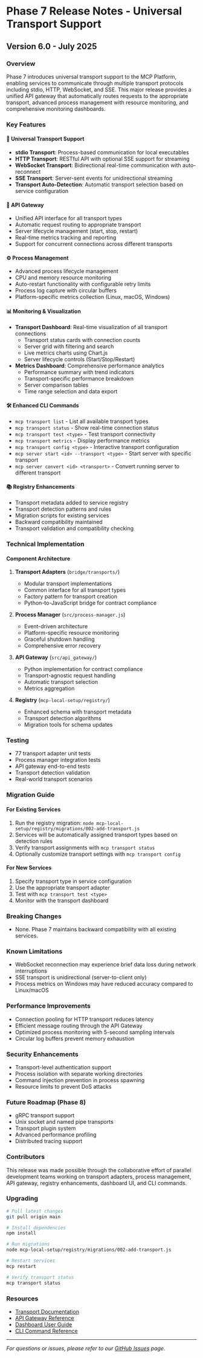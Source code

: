# Phase 7 Release Notes - Universal Transport Support

## Version 6.0 - July 2025

### Overview
Phase 7 introduces universal transport support to the MCP Platform, enabling services to communicate through multiple transport protocols including stdio, HTTP, WebSocket, and SSE. This major release provides a unified API gateway that automatically routes requests to the appropriate transport, advanced process management with resource monitoring, and comprehensive monitoring dashboards.

### Key Features

#### 🚀 Universal Transport Support
- **stdio Transport**: Process-based communication for local executables
- **HTTP Transport**: RESTful API with optional SSE support for streaming
- **WebSocket Transport**: Bidirectional real-time communication with auto-reconnect
- **SSE Transport**: Server-sent events for unidirectional streaming
- **Transport Auto-Detection**: Automatic transport selection based on service configuration

#### 🎯 API Gateway
- Unified API interface for all transport types
- Automatic request routing to appropriate transport
- Server lifecycle management (start, stop, restart)
- Real-time metrics tracking and reporting
- Support for concurrent connections across different transports

#### ⚙️ Process Management
- Advanced process lifecycle management
- CPU and memory resource monitoring
- Auto-restart functionality with configurable retry limits
- Process log capture with circular buffers
- Platform-specific metrics collection (Linux, macOS, Windows)

#### 📊 Monitoring & Visualization
- **Transport Dashboard**: Real-time visualization of all transport connections
  - Transport status cards with connection counts
  - Server grid with filtering and search
  - Live metrics charts using Chart.js
  - Server lifecycle controls (Start/Stop/Restart)
- **Metrics Dashboard**: Comprehensive performance analytics
  - Performance summary with trend indicators
  - Transport-specific performance breakdown
  - Server comparison tables
  - Time range selection and data export

#### 🛠️ Enhanced CLI Commands
- `mcp transport list` - List all available transport types
- `mcp transport status` - Show real-time connection status
- `mcp transport test <type>` - Test transport connectivity
- `mcp transport metrics` - Display performance metrics
- `mcp transport config <type>` - Interactive transport configuration
- `mcp server start <id> --transport <type>` - Start server with specific transport
- `mcp server convert <id> <transport>` - Convert running server to different transport

#### 📚 Registry Enhancements
- Transport metadata added to service registry
- Transport detection patterns and rules
- Migration scripts for existing services
- Backward compatibility maintained
- Transport validation and compatibility checking

### Technical Implementation

#### Component Architecture
1. **Transport Adapters** (`bridge/transports/`)
   - Modular transport implementations
   - Common interface for all transport types
   - Factory pattern for transport creation
   - Python-to-JavaScript bridge for contract compliance

2. **Process Manager** (`src/process-manager.js`)
   - Event-driven architecture
   - Platform-specific resource monitoring
   - Graceful shutdown handling
   - Comprehensive error recovery

3. **API Gateway** (`src/api_gateway/`)
   - Python implementation for contract compliance
   - Transport-agnostic request handling
   - Automatic transport selection
   - Metrics aggregation

4. **Registry** (`mcp-local-setup/registry/`)
   - Enhanced schema with transport metadata
   - Transport detection algorithms
   - Migration tools for schema updates

### Testing
- 77 transport adapter unit tests
- Process manager integration tests
- API gateway end-to-end tests
- Transport detection validation
- Real-world transport scenarios

### Migration Guide

#### For Existing Services
1. Run the registry migration: `node mcp-local-setup/registry/migrations/002-add-transport.js`
2. Services will be automatically assigned transport types based on detection rules
3. Verify transport assignments with `mcp transport status`
4. Optionally customize transport settings with `mcp transport config`

#### For New Services
1. Specify transport type in service configuration
2. Use the appropriate transport adapter
3. Test with `mcp transport test <type>`
4. Monitor with the transport dashboard

### Breaking Changes
- None. Phase 7 maintains backward compatibility with all existing services.

### Known Limitations
- WebSocket reconnection may experience brief data loss during network interruptions
- SSE transport is unidirectional (server-to-client only)
- Process metrics on Windows may have reduced accuracy compared to Linux/macOS

### Performance Improvements
- Connection pooling for HTTP transport reduces latency
- Efficient message routing through the API Gateway
- Optimized process monitoring with 5-second sampling intervals
- Circular log buffers prevent memory exhaustion

### Security Enhancements
- Transport-level authentication support
- Process isolation with separate working directories
- Command injection prevention in process spawning
- Resource limits to prevent DoS attacks

### Future Roadmap (Phase 8)
- gRPC transport support
- Unix socket and named pipe transports
- Transport plugin system
- Advanced performance profiling
- Distributed tracing support

### Contributors
This release was made possible through the collaborative effort of parallel development teams working on transport adapters, process management, API gateway, registry enhancements, dashboard UI, and CLI commands.

### Upgrading
```bash
# Pull latest changes
git pull origin main

# Install dependencies
npm install

# Run migrations
node mcp-local-setup/registry/migrations/002-add-transport.js

# Restart services
mcp restart

# Verify transport status
mcp transport status
```

### Resources
- [Transport Documentation](docs/TRANSPORT_GUIDE.md)
- [API Gateway Reference](docs/API_GATEWAY.md)
- [Dashboard User Guide](mcp-local-setup/dashboard/README.md)
- [CLI Command Reference](mcp-local-setup/cli/TRANSPORT_COMMANDS.md)

---

*For questions or issues, please refer to our [GitHub Issues](https://github.com/modelcontextprotocol/mcp-platform/issues) page.*
